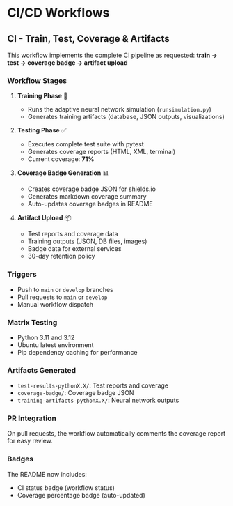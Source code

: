 # CI/CD Workflows

## CI - Train, Test, Coverage & Artifacts

This workflow implements the complete CI pipeline as requested: **train → test → coverage badge → artifact upload**

### Workflow Stages

1. **Training Phase** 🧠
   - Runs the adaptive neural network simulation (`runsimulation.py`)
   - Generates training artifacts (database, JSON outputs, visualizations)

2. **Testing Phase** ✅
   - Executes complete test suite with pytest
   - Generates coverage reports (HTML, XML, terminal)
   - Current coverage: **71%**

3. **Coverage Badge Generation** 📊
   - Creates coverage badge JSON for shields.io
   - Generates markdown coverage summary
   - Auto-updates coverage badges in README

4. **Artifact Upload** 📦
   - Test reports and coverage data
   - Training outputs (JSON, DB files, images)  
   - Badge data for external services
   - 30-day retention policy

### Triggers

- Push to `main` or `develop` branches
- Pull requests to `main` or `develop`
- Manual workflow dispatch

### Matrix Testing

- Python 3.11 and 3.12
- Ubuntu latest environment
- Pip dependency caching for performance

### Artifacts Generated

- `test-results-pythonX.X/`: Test reports and coverage
- `coverage-badge/`: Coverage badge JSON
- `training-artifacts-pythonX.X/`: Neural network outputs

### PR Integration

On pull requests, the workflow automatically comments the coverage report for easy review.

### Badges

The README now includes:
- CI status badge (workflow status) 
- Coverage percentage badge (auto-updated)